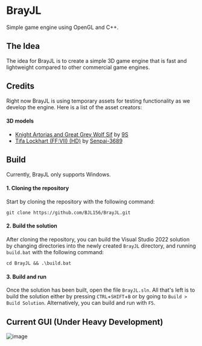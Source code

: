 # BrayJL
Simple game engine using OpenGL and C++.

## The Idea
The idea for BrayJL is to create a simple 3D game engine that is fast and lightweight compared to other commercial game engines.

## Credits
Right now BrayJL is using temporary assets for testing functionality as we develop the engine. Here is a list of the asset creators:
#### 3D models
- [Knight Artorias and Great Grey Wolf Sif](https://sketchfab.com/3d-models/knight-artorias-and-great-grey-wolf-sif-bdf57355f95a420fa0c5b3e924bea16d) by [9S](https://sketchfab.com/NlNES)
- [Tifa Lockhart (FF:VII) (HD)](https://sketchfab.com/3d-models/tifa-lockhart-ffvii-hd-682acb22cd84435b8f4a1e5d6dc3598d) by [Senpai-3689](https://sketchfab.com/Senpai3689)

## Build
Currently, BrayJL only supports Windows.

#### 1. Cloning the repository
  Start by cloning the repository with the following command:
```
git clone https://github.com/BJL156/BrayJL.git
```
#### 2. Build the solution
  After cloning the repository, you can build the Visual Studio 2022 solution by changing directories into the newly created `BrayJL` directory, and running `build.bat` with the following command:
```
cd BrayJL && .\build.bat
```

#### 3. Build and run
  Once the solution has been built, open the file `BrayJL.sln`. All that's left is to build the solution either by pressing `CTRL`+`SHIFT`+`B` or by going to `Build > Build Solution`. Alternatively, you can build and run with `F5`.

## Current GUI (Under Heavy Development)
![image](https://github.com/user-attachments/assets/2bd7e093-564d-43f2-a97e-cf62a3eca027)
